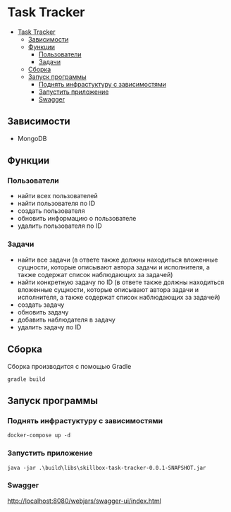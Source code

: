 # Task Tracker

<!-- TOC -->

* [Task Tracker](#task-tracker)
    * [Зависимости](#зависимости)
    * [Функции](#функции)
        * [Пользователи](#пользователи)
        * [Задачи](#задачи)
    * [Сборка](#сборка)
    * [Запуск программы](#запуск-программы)
        * [Поднять инфрастуктуру с зависимостями](#поднять-инфрастуктуру-с-зависимостями)
        * [Запустить приложение](#запустить-приложение)
        * [Swagger](#swagger)

<!-- TOC -->

## Зависимости

* MongoDB

## Функции

### Пользователи

* найти всех пользователей
* найти пользователя по ID
* создать пользователя
* обновить информацию о пользователе
* удалить пользователя по ID

### Задачи

* найти все задачи (в ответе также должны находиться вложенные сущности, которые описывают автора задачи и исполнителя,
  а также содержат список наблюдающих за задачей)
* найти конкретную задачу по ID (в ответе также должны находиться вложенные сущности, которые описывают автора задачи и
  исполнителя, а также содержат список наблюдающих за задачей)
* создать задачу
* обновить задачу
* добавить наблюдателя в задачу
* удалить задачу по ID

## Сборка

Сборка производится с помощью Gradle

```shell
gradle build
```

## Запуск программы

### Поднять инфрастуктуру с зависимостями

```shell
docker-compose up -d
```

### Запустить приложение

```shell
java -jar .\build\libs\skillbox-task-tracker-0.0.1-SNAPSHOT.jar
```

### Swagger

[http://localhost:8080/webjars/swagger-ui/index.html](http://localhost:8080/webjars/swagger-ui/index.html)